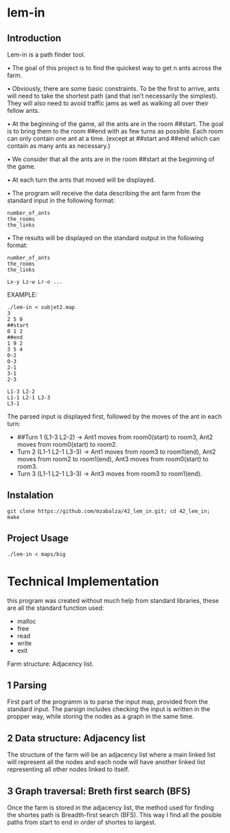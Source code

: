 # lem-in

## Introduction
Lem-in is a path finder tool.

• The goal of this project is to find the quickest way to get n ants across the farm.

• Obviously, there are some basic constraints. To be the first to arrive, ants will need
to take the shortest path (and that isn’t necessarily the simplest). They will also
need to avoid traffic jams as well as walking all over their fellow ants.

• At the beginning of the game, all the ants are in the room ##start. The goal is
to bring them to the room ##end with as few turns as possible. Each room can
only contain one ant at a time. (except at ##start and ##end which can contain
as many ants as necessary.)

• We consider that all the ants are in the room ##start at the beginning of the game.

• At each turn the ants that moved will be displayed.

• The program will receive the data describing the ant farm from the standard input
in the following format:
```
number_of_ants
the_rooms
the_links
```

• The results will be displayed on the standard output in the following format:
```
number_of_ants
the_rooms
the_links

Lx-y Lz-w Lr-o ...
```

EXAMPLE: 
```
./lem-in < subjet2.map
3
2 5 0
##start
0 1 2
##end
1 9 2
3 5 4
0-2
0-3
2-1
3-1
2-3

L1-3 L2-2
L1-1 L2-1 L3-3
L3-1 
```
The parsed input is displayed first, followed by the moves of the ant in each turn:
- ##Turn 1 (L1-3 L2-2) -> Ant1 moves from room0(start) to room3, Ant2 moves from room0(start) to room2.
- Turn 2 (L1-1 L2-1 L3-3) -> Ant1 moves from room3 to room1(end), Ant2 moves from room2 to room1(end), Ant3 moves from room0(start) to room3.
- Turn 3 (L1-1 L2-1 L3-3) -> Ant3 moves from room3 to room1(end).

## Instalation
```
git clone https://github.com/mzabalza/42_lem_in.git; cd 42_lem_in; make
```

## Project Usage
```
./lem-in < maps/big
```

# Technical Implementation
this program was created without much help from standard libraries, these are all the standard function used:
- malloc
- free
- read
- write
- exit

Farm structure: Adjacency list.

## 1 Parsing
First part of the programm is to parse the input map, provided from the standard input. The parsign includes checking the input is written in the propper way, while storing the nodes as a graph  in the same time. 
## 2 Data structure: Adjacency list
The structure of the farm will be an adjacency list where a main linked list will represent all the nodes and each node will have another linked list representing all other nodes linked to itself.
## 3 Graph traversal: Breth first search (BFS)
Once the farm is stored in the adjacency list, the method used for finding the shortes path is Breadth-first search (BFS).
This way I find all the posible paths from start to end in order of shortes to largest.


